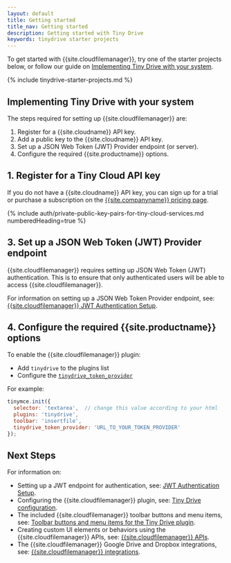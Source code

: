 ```yaml
---
layout: default
title: Getting started
title_nav: Getting started
description: Getting started with Tiny Drive
keywords: tinydrive starter projects
---
```


To get started with {{site.cloudfilemanager}}, try one of the starter projects below, or follow our guide on [Implementing Tiny Drive with your system](#implementingtinydrivewithyoursystem).

{% include tinydrive-starter-projects.md %}

## Implementing Tiny Drive with your system

The steps required for setting up {{site.cloudfilemanager}} are:

1. Register for a {{site.cloudname}} API key.
1. Add a public key to the {{site.cloudname}} API key.
1. Set up a JSON Web Token (JWT) Provider endpoint (or server).
1. Configure the required {{site.productname}} options.

## 1. Register for a Tiny Cloud API key

If you do not have a {{site.cloudname}} API key, you can sign up for a trial or purchase a subscription on the [{{site.companyname}} pricing page]({{site.pricingpage}}/).

{% include auth/private-public-key-pairs-for-tiny-cloud-services.md numberedHeading=true %}

## 3. Set up a JSON Web Token (JWT) Provider endpoint

{{site.cloudfilemanager}} requires setting up JSON Web Token (JWT) authentication. This is to ensure that only authenticated users will be able to access {{site.cloudfilemanager}}.

For information on setting up a JSON Web Token Provider endpoint, see: [{{site.cloudfilemanager}} JWT Authentication Setup]({{site.baseurl}}/plugins-ref/premium/tinydrive/jwt-authentication/).

## 4. Configure the required {{site.productname}} options

To enable the {{site.cloudfilemanager}} plugin:

- Add `tinydrive` to the plugins list
- Configure the [`tinydrive_token_provider`]({{site.baseurl}}/plugins-ref/premium/tinydrive/configuration/#tinydrive_token_provider)

For example:

```js
tinymce.init({
  selector: 'textarea',  // change this value according to your html
  plugins: 'tinydrive',
  toolbar: 'insertfile',
  tinydrive_token_provider: 'URL_TO_YOUR_TOKEN_PROVIDER'
});
```

## Next Steps

For information on:

- Setting up a JWT endpoint for authentication, see: [JWT Authentication Setup]({{site.baseurl}}/plugins-ref/premium/tinydrive/jwt-authentication/).
- Configuring the {{site.cloudfilemanager}} plugin, see: [Tiny Drive configuration]({{site.baseurl}}/plugins-ref/premium/tinydrive/configuration/).
- The included {{site.cloudfilemanager}} toolbar buttons and menu items, see: [Toolbar buttons and menu items for the Tiny Drive plugin]({{site.baseurl}}/plugins-ref/premium/tinydrive/tinydrive_toolbars_menus/).
- Creating custom UI elements or behaviors using the {{site.cloudfilemanager}} APIs, see: [{{site.cloudfilemanager}} APIs]({{site.baseurl}}/plugins-ref/premium/tinydrive/apis/).
- The {{site.cloudfilemanager}} Google Drive and Dropbox integrations, see: [{{site.cloudfilemanager}} integrations]({{site.baseurl}}/plugins-ref/premium/tinydrive/integrations/).
